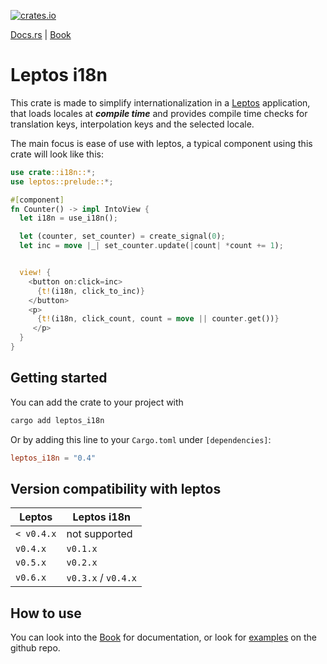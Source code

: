 [![crates.io](https://img.shields.io/crates/v/leptos_i18n.svg)](https://crates.io/crates/leptos_i18n)

[Docs.rs](https://docs.rs/leptos_i18n/latest/leptos_i18n/) | [Book](https://baptistemontan.github.io/leptos_i18n)

# Leptos i18n

This crate is made to simplify internationalization in a [Leptos](https://crates.io/crates/leptos) application, that loads locales at **_compile time_** and provides compile time checks for translation keys, interpolation keys and the selected locale.

The main focus is ease of use with leptos, a typical component using this crate will look like this:

```rust
use crate::i18n::*;
use leptos::prelude::*;

#[component]
fn Counter() -> impl IntoView {
  let i18n = use_i18n();

  let (counter, set_counter) = create_signal(0);
  let inc = move |_| set_counter.update(|count| *count += 1);


  view! {
    <button on:click=inc>
      {t!(i18n, click_to_inc)}
    </button>
    <p>
      {t!(i18n, click_count, count = move || counter.get())}
     </p>
  }
}
```

## Getting started

You can add the crate to your project with

```bash
cargo add leptos_i18n
```

Or by adding this line to your `Cargo.toml` under `[dependencies]`:

```toml
leptos_i18n = "0.4"
```

## Version compatibility with leptos

| Leptos     | Leptos i18n         |
| ---------- | ------------------- |
| `< v0.4.x` | not supported       |
| `v0.4.x`   | `v0.1.x`            |
| `v0.5.x`   | `v0.2.x`            |
| `v0.6.x`   | `v0.3.x` / `v0.4.x` |

## How to use

You can look into the [Book](https://baptistemontan.github.io/leptos_i18n) for documentation, or look for [examples](https://github.com/Baptistemontan/leptos_i18n/tree/master/examples) on the github repo.
